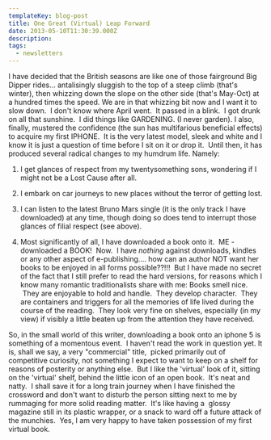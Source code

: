 ```yaml
---
templateKey: blog-post
title: One Great (Virtual) Leap Forward
date: 2013-05-10T11:30:39.000Z
description:
tags:
  - newsletters
---
```


I have decided that the British seasons are like one of those fairground Big
Dipper rides... antalisingly sluggish to the top of a steep climb (that's
winter), then whizzing down the slope on the other side (that's May-Oct) at a
hundred times the speed. We are in that whizzing bit now and I want it to slow
down.  I don't know where April went.  It passed in a blink.  I got drunk on all
that sunshine.  I did things like GARDENING. (I never garden). I also, finally,
mustered the confidence (the sun has multifarious beneficial effects) to acquire
my first IPHONE.  It is the very latest model, sleek and white and I know it is
just a question of time before I sit on it or drop it.  Until then, it has
produced several radical changes to my humdrum life. Namely:

1. I get glances of respect from my twentysomething sons, wondering if I might
   not be a Lost Cause after all.

2. I embark on car journeys to new places without the terror of getting lost.

3. I can listen to the latest Bruno Mars single (it is the only track I have
   downloaded) at any time, though doing so does tend to interrupt those glances
   of filial respect (see above).

4. Most significantly of all, I have downloaded a book onto it.  ME - downloaded
   a BOOK!  Now.  I have *nothing* against downloads, kindles or any other
   aspect of e-publishing.... how can an author NOT want her books to be enjoyed
   in all forms possible??!!!  But I have made no secret of the fact that I
   still prefer to read the hard versions, for reasons which I know many
   romantic traditionalists share with me: Books smell nice.  They are enjoyable
   to hold and handle.  They develop character.  They are containers and
   triggers for all the memories of life lived during the course of the reading.
    They look very fine on shelves, especially (in my view) if visibly a little
   beaten up from the attention they have received.

So, in the small world of this writer, downloading a book onto an iphone 5 is
something of a momentous event.  I haven't read the work in question yet. It is,
shall we say, a very "commercial" title,  picked primarily out of competitive
curiosity, not something I expect to want to keep on a shelf for reasons of
posterity or anything else.  But I like the 'virtual' look of it, sitting on the
'virtual' shelf, behind the little icon of an open book.  It's neat and natty.
 I shall save it for a long train journey when I have finished the crossword and
don't want to disturb the person sitting next to me by rummaging for more solid
reading matter.  It's like having a  glossy magazine still in its plastic
wrapper, or a snack to ward off a future attack of the munchies.  Yes, I am very
happy to have taken possession of my first virtual book.
